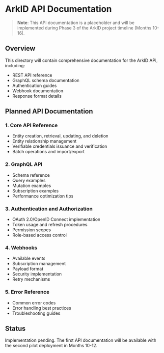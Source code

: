 # ArkID API Documentation

> **Note**: This API documentation is a placeholder and will be implemented during Phase 3 of the ArkID project timeline (Months 10-16).

## Overview
This directory will contain comprehensive documentation for the ArkID API, including:

- REST API reference
- GraphQL schema documentation
- Authentication guides
- Webhook documentation
- Response format details

## Planned API Documentation

### 1. Core API Reference
- Entity creation, retrieval, updating, and deletion
- Entity relationship management
- Verifiable credentials issuance and verification
- Batch operations and import/export

### 2. GraphQL API
- Schema reference
- Query examples
- Mutation examples
- Subscription examples
- Performance optimization tips

### 3. Authentication and Authorization
- OAuth 2.0/OpenID Connect implementation
- Token usage and refresh procedures
- Permission scopes
- Role-based access control

### 4. Webhooks
- Available events
- Subscription management
- Payload format
- Security implementation
- Retry mechanisms

### 5. Error Reference
- Common error codes
- Error handling best practices
- Troubleshooting guides

## Status
Implementation pending. The first API documentation will be available with the second pilot deployment in Months 10-12. 